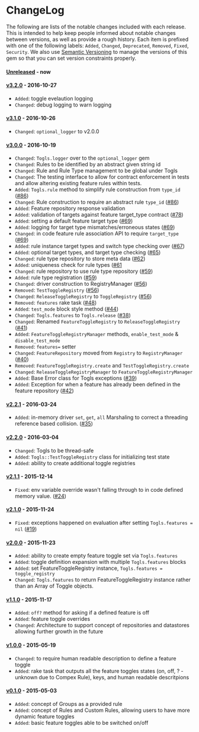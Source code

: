 # ChangeLog

The following are lists of the notable changes included with each release.
This is intended to help keep people informed about notable changes between
versions, as well as provide a rough history. Each item is prefixed with
one of the following labels: `Added`, `Changed`, `Deprecated`,
`Removed`, `Fixed`, `Security`. We also use [Semantic
Versioning](http://semver.org) to manage the versions of this gem so
that you can set version constraints properly.

#### [Unreleased] - now

#### [v3.2.0] - 2016-10-27

* `Added`: toggle evelaution logging
* `Changed`: debug logging to warn logging

#### [v3.1.0] - 2016-10-26

* `Changed`: `optional_logger` to v2.0.0

#### [v3.0.0] - 2016-10-19

* `Changed`: `Togls.logger` over to the `optional_logger` gem
* `Changed`: Rules to be identified by an abstract given string id
* `Changed`: Rule and Rule Type management to be global under Togls
* `Changed`: The testing interface to allow for contract enforcement in tests
  and allow altering existing feature rules within tests.
* `Added`: `Togls.rule` method to simplify rule construction from `type_id`
  ([#86](https://github.com/uptech/togls/issues/86))
* `Changed`: Rule construction to require an abstract rule `type_id`
  ([#86](https://github.com/uptech/togls/issues/86))
* `Added`: Feature repository response validation
* `Added`: validation of targets against feature target_type contract
  ([#78](https://github.com/uptech/togls/issues/78))
* `Added`: setting a default feature target type
  ([#69](https://github.com/uptech/togls/issues/69))
* `Added`: logging for target type mismatches/erroneous states
  ([#69](https://github.com/uptech/togls/issues/69))
* `Changed`: in code feature rule association API to require `target_type`
  ([#69](https://github.com/uptech/togls/issues/69))
* `Added`: rule instance target types and switch type checking over
  ([#67](https://github.com/uptech/togls/issues/67))
* `Added`: optional target types, and target type checking
  ([#65](https://github.com/uptech/togls/issues/65))
* `Changed`: rule type repository to store meta data
  ([#62](https://github.com/uptech/togls/issues/62))
* `Added`: uniqueness check for rule types
  ([#61](https://github.com/uptech/togls/issues/61)
* `Changed`: rule repository to use rule type repository
  ([#59](https://github.com/uptech/togls/issues/59))
* `Added`: rule type registration
  ([#59](https://github.com/uptech/togls/issues/59))
* `Changed`: driver construction to RegistryManager
  ([#56](https://github.com/uptech/togls/issues/56))
* `Removed`: `TestToggleRegistry`
  ([#56](https://github.com/uptech/togls/issues/56))
* `Changed`: `ReleaseToggleRegistry` to `ToggleRegistry`
  ([#56](https://github.com/uptech/togls/issues/56))
* `Removed`: `features` rake task
  ([#48](https://github.com/uptech/togls/issues/48))
* `Added`: `test_mode` block style method
  ([#44](https://github.com/uptech/togls/issues/44))
* `Changed`: `Togls.features` to `Togls.release`
  ([#38](https://github.com/uptech/togls/issues/38))
* `Changed`: Renamed `FeatureToggleRegistry` to `ReleaseToggleRegistry`
  ([#41](https://github.com/uptech/togls/issues/41))
* `Added`: `FeatureToggleRegistryManager` methods, `enable_test_mode` &
  `disable_test_mode`
* `Removed`: `features=` setter
* `Changed`: `FeatureRepository` moved from `Registry` to `RegistryManager` 
  ([#40](https://github.com/uptech/togls/issues/40))
* `Removed`: `FeatureToggleRegistry.create` and `TestToggleRegistry.create`
* `Changed`: `ReleaseToggleRegistryManager` to `FeatureToggleRegistryManager`
* `Added`: Base Error class for Togls exceptions
  ([#39](https://github.com/uptech/togls/issues/39))
* `Added`: Exception for when a feature has already been defined in the feature
  repository
  ([#42](https://github.com/uptech/togls/issues/42))

#### [v2.2.1] - 2016-03-24

* `Added`: in-memory driver `set`, `get`, `all` Marshaling to correct a threading
  reference based collision.
  ([#35](https://github.com/uptech/togls/issues/35))

#### [v2.2.0] - 2016-03-04

* `Changed`: Togls to be thread-safe
* `Added`: `Togls::TestToggleRegistry` class for initializing test state
* `Added`: ability to create additional toggle registries

#### [v2.1.1] - 2015-12-14

* `Fixed`: env variable override wasn't falling through to in
  code defined memory value.
  ([#24](https://github.com/uptech/togls/issues/24))

#### [v2.1.0] - 2015-11-24

* `Fixed`: exceptions happened on evaluation after setting
  `Togls.features = nil`
  ([#19](https://github.com/uptech/togls/issues/19))

#### [v2.0.0] - 2015-11-23

* `Added`: ability to create empty feature toggle set via `Togls.features`
* `Added`: toggle definition expansion with multiple `Togls.features` blocks
* `Added`: set FeatureToggleRegistry instance, `Togls.features = toggle_registry`
* `Changed`: `Togls.features` to return FeatureToggleRegistry instance
  rather than an Array of Toggle objects.

#### [v1.1.0] - 2015-11-17

* `Added`: `off?` method for asking if a defined feature is off
* `Added`: feature toggle overrides
* `Changed`: Architecture to support concept of repositories and datastores allowing
  further growth in the future

#### [v1.0.0] - 2015-05-19

* `Changed`: to require human readable description to define a feature toggle
* `Added`: rake task that outputs all the feature toggles states (on, off, ? -
  unknown due to Compex Rule), keys, and human readable descritpions

#### [v0.1.0] - 2015-05-03

* `Added`: concept of Groups as a provided rule
* `Added`: concept of Rules and Custom Rules, allowing users to have more dynamic
  feature toggles
* `Added`: basic feature toggles able to be switched on/off

[Unreleased]: https://github.com/uptech/togls/compare/v3.2.0...HEAD
[v3.2.0]: https://github.com/uptech/togls/compare/v3.2.0...v3.1.0
[v3.1.0]: https://github.com/uptech/togls/compare/v3.1.0...v3.0.0
[v3.0.0]: https://github.com/uptech/togls/compare/v2.2.1...v3.0.0
[v2.2.1]: https://github.com/uptech/togls/compare/v2.2.0...v2.2.1
[v2.2.0]: https://github.com/uptech/togls/compare/v2.1.1...v2.2.0
[v2.1.1]: https://github.com/uptech/togls/compare/v2.1.0...v2.1.1
[v2.1.0]: https://github.com/uptech/togls/compare/v2.0.0...v2.1.0
[v2.0.0]: https://github.com/uptech/togls/compare/v1.1.0...v2.0.0
[v1.1.0]: https://github.com/uptech/togls/compare/v1.0.0...v1.1.0
[v1.0.0]: https://github.com/uptech/togls/compare/v0.1.0...v1.0.0
[v0.1.0]: https://github.com/uptech/togls/compare/0fa2feb...v0.1.0
